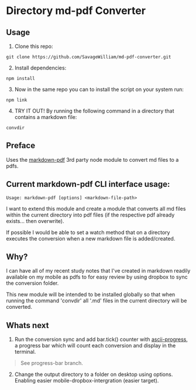 # Directory md-pdf Converter

## Usage

1) Clone this repo:
```
git clone https://github.com/SavageWilliam/md-pdf-converter.git
```

2) Install dependencies:
```
npm install
```

3) Now in the same repo you can to install the script on your system run:
```
npm link
```

4) TRY IT OUT! By running the following command in a directory that contains a markdown file:
```
convdir
```

## Preface

Uses the [markdown-pdf](https://www.npmjs.com/package/markdown-pdf) 3rd party node module to convert md files to a pdfs.

## Current markdown-pdf CLI interface usage:
```
Usage: markdown-pdf [options] <markdown-file-path>
```

I want to extend this module and create a module that converts all md files within the current directory into pdf files (if the respective pdf already exists... then overwrite).

If possible I would be able to set a watch method that on a directory executes the conversion when a new markdown file is added/created.

## Why?

I can have all of my recent study notes that I've created in markdown readily available on my mobile as pdfs to for easy review by using dropbox to sync the conversion folder.

This new module will be intended to be installed globally so that when running the command 'convdir' all '.md' files in the current directory will be converted.

## Whats next

1) Run the conversion sync and add bar.tick() counter with [ascii-progress](https://github.com/bubkoo/ascii-progress), a progress bar which will count each conversion and display in the terminal.
> See progress-bar branch.

2) Change the output directory to a folder on desktop using options. Enabling easier mobile-dropbox-intergration (easier target).
